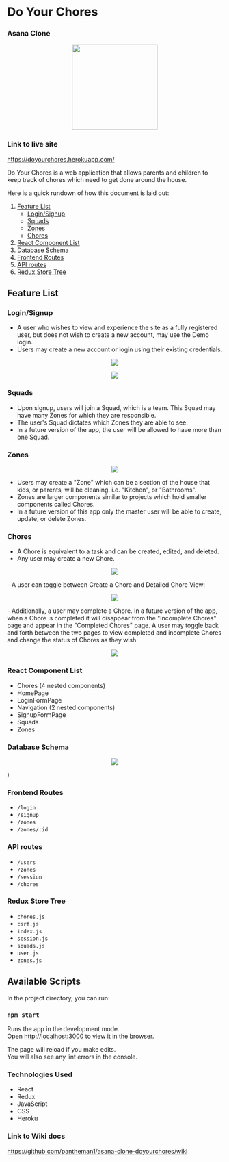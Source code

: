 # Do Your Chores

### Asana Clone

<p align="center"><img width="200" src="https://i.postimg.cc/4N6WHTwv/logo-madeline.png" /></p>

### Link to live site

https://doyourchores.herokuapp.com/

Do Your Chores is a web application that allows parents and children to keep track of chores which need to get done around the house.

Here is a quick rundown of how this document is laid out:

1. [Feature List](#feature-list)
   - [Login/Signup](#login/signup)
   - [Squads](#squads)
   - [Zones](#zones)
   - [Chores](#chores)
2. [React Component List](#react-component-list)
3. [Database Schema](#database-schema)
4. [Frontend Routes](#frontend-routes)
5. [API routes](#api-routes)
6. [Redux Store Tree](#redux-store-tree)

## Feature List

### Login/Signup

- A user who wishes to view and experience the site as a fully registered user, but does not wish to create a new account, may use the Demo login.
- Users may create a new account or login using their existing credentials.
<p align="center"><img src=https://i.postimg.cc/cCHzr61N/Login-page.jpg /></p>
<p align="center"><img src=https://i.postimg.cc/Fzd2T1MV/Signup-page.jpg /></p>

### Squads

- Upon signup, users will join a Squad, which is a team. This Squad may have many Zones for which they are responsible.
- The user's Squad dictates which Zones they are able to see.
- In a future version of the app, the user will be allowed to have more than one Squad.

### Zones

<p align="center"><img src=https://i.postimg.cc/HWbG88tT/zones-page.jpg /></p>

- Users may create a "Zone" which can be a section of the house that kids, or parents, will be cleaning. i.e. "Kitchen", or "Bathrooms".
- Zones are larger components similar to projects which hold smaller components called Chores.
- In a future version of this app only the master user will be able to create, update, or delete Zones.

### Chores

- A Chore is equivalent to a task and can be created, edited, and deleted.
- Any user may create a new Chore.
<p align="center"><img src=https://i.postimg.cc/QdZ5jfsg/create-a-chore.gif /></p>
- A user can toggle between Create a Chore and Detailed Chore View:
<p align="center"><img src=https://i.postimg.cc/FKkWdP8P/toggle-detailed-view.gif /></p>
- Additionally, a user may complete a Chore. In a future version of the app, when a Chore is completed it will disappear from the "Incomplete Chores" page and appear in the "Completed Chores" page. A user may toggle back and forth between the two pages to view completed and incomplete Chores and change the status of Chores as they wish.
<p align="center"><img src=https://i.postimg.cc/Y0vZRpsH/complete-chore.gif /></p>

### React Component List

- Chores (4 nested components)
- HomePage
- LoginFormPage
- Navigation (2 nested components)
- SignupFormPage
- Squads
- Zones

### Database Schema

<p align="center"><img src="https://i.postimg.cc/nVQgbfDM/database-schema.jpg" /></p>)

### Frontend Routes

- `/login`
- `/signup`
- `/zones`
- `/zones/:id`

### API routes

- `/users`
- `/zones`
- `/session`
- `/chores`

### Redux Store Tree

- `chores.js`
- `csrf.js`
- `index.js`
- `session.js`
- `squads.js`
- `user.js`
- `zones.js`

## Available Scripts

In the project directory, you can run:

### `npm start`

Runs the app in the development mode.\
Open [http://localhost:3000](http://localhost:3000) to view it in the browser.

The page will reload if you make edits.\
You will also see any lint errors in the console.

### Technologies Used

- React
- Redux
- JavaScript
- CSS
- Heroku

### Link to Wiki docs

https://github.com/pantheman1/asana-clone-doyourchores/wiki
